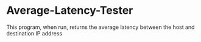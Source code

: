# Average-Latency-Tester
This program, when run, returns the average latency between the host and destination IP address
